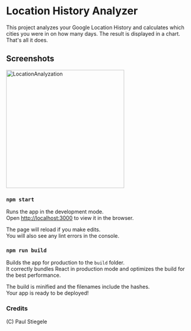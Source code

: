 
# Location History Analyzer

This project analyzes your Google Location History and calculates which cities you were in on how many days. The result is displayed in a chart. That's all it does.

## Screenshots

<img width="318" alt="LocationAnalyzation" src="https://user-images.githubusercontent.com/11317873/129960188-547ca5ef-474b-43b2-bde4-094257589cfc.png">

### `npm start`

Runs the app in the development mode.\
Open [http://localhost:3000](http://localhost:3000) to view it in the browser.

The page will reload if you make edits.\
You will also see any lint errors in the console.

### `npm run build`

Builds the app for production to the `build` folder.\
It correctly bundles React in production mode and optimizes the build for the best performance.

The build is minified and the filenames include the hashes.\
Your app is ready to be deployed!

### Credits

(C) Paul Stiegele
